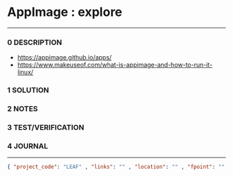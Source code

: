 # AppImage : explore
--------------------------------
### 0 DESCRIPTION
- https://appimage.github.io/apps/
- https://www.makeuseof.com/what-is-appimage-and-how-to-run-it-linux/
### 1 SOLUTION


### 2 NOTES


### 3 TEST/VERIFICATION


### 4 JOURNAL



--------------------------------
```json
{ "project_code": "LEAF" , "links": "" , "location": "" , "fpoint": "" }
```

